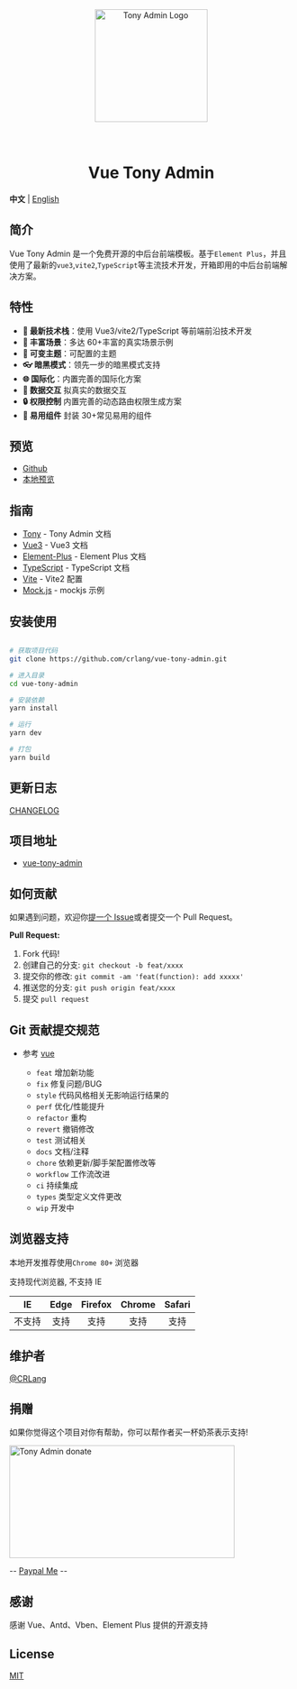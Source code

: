 <div align="center">
<a href="https://github.com/crlang/vue-tony-admin"> <img alt="Tony Admin Logo" width="200" height="200" src="http://tony.crlang.com/images/logo.png"></a>
<br>
<br>
<br>
<h1>Vue Tony Admin</h1>
</div>

**中文** | [English](./README.md)

## 简介

Vue Tony Admin 是一个免费开源的中后台前端模板。基于`Element Plus`，并且使用了最新的`vue3`,`vite2`,`TypeScript`等主流技术开发，开箱即用的中后台前端解决方案。

## 特性

- **🎉 最新技术栈**：使用 Vue3/vite2/TypeScript 等前端前沿技术开发
- **🧪 丰富场景**：多达 60+丰富的真实场景示例
- **🎨 可变主题**：可配置的主题
- **👓 暗黑模式**：领先一步的暗黑模式支持
- **🌐 国际化**：内置完善的国际化方案
- **🧩 数据交互** 拟真实的数据交互
- **🔒 权限控制** 内置完善的动态路由权限生成方案
- **🎫 易用组件** 封装 30+常见易用的组件

## 预览

- [Github](https://crlang.github.io/vue-tony-admin-site)
- [本地预览](https://tony.crlang.com/vue-tony-admin-site)

## 指南

- [Tony](http://tony.crlang.com/doc/) - Tony Admin 文档
- [Vue3](https://v3.cn.vuejs.org/) - Vue3 文档
- [Element-Plus](https://element-plus.gitee.io/) - Element Plus 文档
- [TypeScript](https://www.tslang.cn/docs/home.html) - TypeScript 文档
- [Vite](https://cn.vitejs.dev/) - Vite2 配置
- [Mock.js](http://mockjs.com/examples.html) - mockjs 示例

## 安装使用

```bash

# 获取项目代码
git clone https://github.com/crlang/vue-tony-admin.git

# 进入目录
cd vue-tony-admin

# 安装依赖
yarn install

# 运行
yarn dev

# 打包
yarn build

```

## 更新日志

[CHANGELOG](./CHANGELOG.zh_CN.md)

## 项目地址

- [vue-tony-admin](https://github.com/crlang/vue-tony-admin)

## 如何贡献

如果遇到问题，欢迎你[提一个 Issue](https://github.com/crlang/vue-tony-admin/issues/new/choose)或者提交一个 Pull Request。

**Pull Request:**

1. Fork 代码!
2. 创建自己的分支: `git checkout -b feat/xxxx`
3. 提交你的修改: `git commit -am 'feat(function): add xxxxx'`
4. 推送您的分支: `git push origin feat/xxxx`
5. 提交 `pull request`

## Git 贡献提交规范

- 参考 [vue](https://github.com/vuejs/vue/blob/dev/.github/COMMIT_CONVENTION.md)

  - `feat` 增加新功能
  - `fix` 修复问题/BUG
  - `style` 代码风格相关无影响运行结果的
  - `perf` 优化/性能提升
  - `refactor` 重构
  - `revert` 撤销修改
  - `test` 测试相关
  - `docs` 文档/注释
  - `chore` 依赖更新/脚手架配置修改等
  - `workflow` 工作流改进
  - `ci` 持续集成
  - `types` 类型定义文件更改
  - `wip` 开发中

## 浏览器支持

本地开发推荐使用`Chrome 80+` 浏览器

支持现代浏览器, 不支持 IE

|   IE   | Edge | Firefox | Chrome | Safari |
| :----: | :--: | :-----: | :----: | :----: |
| 不支持 | 支持 |  支持   |  支持  |  支持  |

## 维护者

[@CRLang](https://github.com/crlang)

## 捐赠

如果你觉得这个项目对你有帮助，你可以帮作者买一杯奶茶表示支持!

<img alt="Tony Admin donate" width="400" height="200" src="https://crlang.com/sponsor2.png">

-- <a href="https://www.paypal.com/paypalme/crlang123">Paypal Me</a> --

## 感谢

感谢 Vue、Antd、Vben、Element Plus 提供的开源支持

## License

[MIT](./LICENSE)
